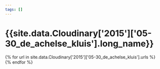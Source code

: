 ```yaml
---
tags: []
---
```

<div itemscope itemtype="http://schema.org/Photograph">
  <h1>{{site.data.Cloudinary['2015']['05-30_de_achelse_kluis'].long_name}}</h1>
  {% for url in site.data.Cloudinary['2015']['05-30_de_achelse_kluis'].urls %}
    <a itemprop="image" class="swipebox" title="" href="{{ site.cloudinary.baseurl }}/{{ url }}">
      <img alt="" itemprop="thumbnailUrl" src="{{ site.cloudinary.baseurl }}/h_150/{{ url }}" />
      <meta itemprop="isFamilyFriendly" content="true" />
    </a>
  {% endfor %}
</div>

